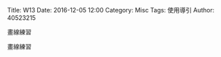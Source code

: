 Title: W13
Date: 2016-12-05 12:00
Category: Misc
Tags: 使用導引
Author: 40523215

畫線練習

<!-- PELICAN_END_SUMMARY -->

畫線練習




<!-- 導入 Brython 標準程式庫 -->

<script type="text/javascript" 
    src="https://cdn.rawgit.com/brython-dev/brython/master/www/src/brython_dist.js">
</script>

<!-- 啟動 Brython -->

<script>
window.onload=function(){
brython(1);
}
</script>

<!-- 以下實際利用  Brython 畫圖 -->

<canvas id="chord1" width="600" height="1000"></canvas>

<script type="text/python3">
from browser import document as doc
import math
# 準備繪圖畫布
canvas = doc["chord1"]
ctx = canvas.getContext("2d")

'''
# 改用 background 函式繪圖
# 水平線
for i in range(5):
    ctx.beginPath()
# 設定線的寬度為 1 個單位
    if i == 0:
        ctx.lineWidth = 7
    else:
        ctx.lineWidth = 1
    ctx.moveTo(99, 100+i*30)
    ctx.lineTo(201, 100+i*30)
    # 設定顏色為藍色, 也可以使用 "rgb(0, 0, 255)" 字串設定顏色值
    ctx.strokeStyle = "blue"
    ctx.stroke()
    ctx.closePath()

# 垂直線
for i in range(6):
    ctx.beginPath()
# 設定線的寬度為 1 個單位
    ctx.lineWidth = 1
    ctx.moveTo(100+i*20, 100)
    ctx.lineTo(100+i*20, 220)
    # 設定顏色為藍色, 也可以使用 "rgb(0, 0, 255)" 字串設定顏色值
    ctx.strokeStyle = "blue"
    ctx.stroke()
    ctx.closePath()
'''
def canvasText(x, y, fontSize, string, sup, sub, color, ctx):
    # 標定各弦音符號, 以及把位編號
    ctx.beginPath()
    ctx.fillStyle = color
    ctx.strokeStyle = color
    #ctx.font = "20px Arial"
    ctx.font = str(fontSize)+ "px Arial"
    ctx.fillText(string, x, y)
    ctx.font = str(fontSize-8)+ "px Arial"
    if sup != "":
        ctx.fillText(sup, x+fontSize/1.6, y-fontSize/2)
    if sub != "":
        ctx.fillText(sup, x+fontSize/1.6, y)
    ctx.fill()
    ctx.stroke()
    ctx.closePath()

# 設法利用運算印出吉他各把位的音名
def doreme(x, y, fontSize, order, ctx):
    # EADGBE (guitar string)
    # FgGaAbBCdDeE (C=Do, D=Re, E=Mi)
    #簡譜 1 2 3 4 5 6 7 
    #音名 C D E F G A B 
    #唱名 Do Re Mi Fa Sol La Ti 

    # 讓音名數列可以每 12 音名後, 升高 key 後從頭開始
    if order > 12:
        order = order % 12

    if order == 1:
        canvasText(x, y, fontSize, "A", "", "", "black", ctx)
    elif order ==2:
        canvasText(x, y, fontSize, "B", "b", "", "red", ctx)
    elif order == 3:
        canvasText(x, y, fontSize, "B", "", "", "black", ctx)
    elif order == 4:
        canvasText(x, y, fontSize, "C", "", "", "black", ctx)
    elif order == 5:
        canvasText(x, y, fontSize, "D", "b", "", "red", ctx)
    elif order == 6:
        canvasText(x, y, fontSize, "D", "", "", "black", ctx)
    elif order == 7:
        canvasText(x, y, fontSize, "E", "b", "", "red", ctx)
    elif order == 8:
        canvasText(x, y, fontSize, "E", "", "", "black", ctx)
    elif order == 9:
        canvasText(x, y, fontSize, "F", "", "", "black", ctx)
    elif order == 10:
        canvasText(x, y, fontSize, "G", "b", "", "red", ctx)
    elif order == 11:
        canvasText(x, y, fontSize, "G", "", "", "black", ctx)
    elif order == 12:
        canvasText(x, y, fontSize, "A", "b", "", "red", ctx)
    else:
        canvasText(x, y, fontSize, "A", "b", "", "red", ctx)

def background(x, y, xinc, yinc, xnum, ynum, ctx):
    # 水平線
    for i in range(ynum+1):
        ctx.beginPath()
    # 設定線的寬度為 1 個單位
        if i == 0:
            ctx.lineWidth = 7
        else:
            ctx.lineWidth = 1
        ctx.moveTo(x-1, y+i*yinc)
        ctx.lineTo(x+xnum*xinc+1, y+i*yinc)
        # 設定顏色為藍色, 也可以使用 "rgb(0, 0, 255)" 字串設定顏色值
        ctx.strokeStyle = "blue"
        ctx.stroke()
        ctx.closePath()

    # 垂直線
    for i in range(xnum+1):
        ctx.beginPath()
    # 設定線的寬度為 1 個單位
        ctx.lineWidth = 1
        ctx.moveTo(x+i*xinc, y)
        ctx.lineTo(x+i*xinc, y+ynum*yinc)
        # 設定顏色為藍色, 也可以使用 "rgb(0, 0, 255)" 字串設定顏色值
        ctx.strokeStyle = "blue"
        ctx.stroke()
        ctx.closePath()
    # 標定各弦音符號, 以及把位編號
    ctx.beginPath()
    ctx.fillStyle = 'black'
    ctx.strokeStyle = "black"
    ctx.font = "20px Arial"
    sixString = ["E", "A", "D", "G", "B", "E"]
    stringNum = 0
    for i in sixString:
        ctx.fillText(i, x-7+stringNum*xinc, y-10)
        stringNum = stringNum + 1
    num = 1
    for j in range(1,20,1):
        ctx.fillText(j,50,95+num*yinc)
        num = num + 1
        
    ctx.fill()
    ctx.stroke()
    ctx.closePath()
    # EADGBE (guitar string)
    # FgGaAbBCdDeE (C=Do, D=Re, E=Mi)
 
    ####################################
    # 以下利用數列運算, 從已知第1把位的音名分別推算各把位的音名
    # 吉他初始音名次序 816(11)38
    ####################################
    firstBar = [8, 1, 6, 11, 3, 8]
    # j 為往下增量
    for j in range(19):
        # k 為 往右把位初始值
        fontSize = 15 
        for k in range(6):
            bx = x + (k)*w - fontSize/3
            by = y + (j)*h+h/2 + fontSize/2
            order = firstBar[k] + j + 1
            doreme(bx, by, fontSize, order, ctx)



# 一開始 x, y 為圓球圓心, 但是為了配合和弦繪圖
# 將 x, y 改為和弦的左上角座標 x, y
# 配合 w, h, wcoord, hcoord 進行運算得到圓的圓心座標 bx, by
#def ball(x, y, w, h , wcoord, hcoord, r, color, ctx):
def ball(x, y, w, h , wcoord, hcoord, color, ctx):
    bx = x + (wcoord-1)*w
    by = y + (hcoord-1)*h+h/2
    if w < h:
        r2 = w/2 -2
    else:
        r2 = h/2 -2
    ctx.beginPath()
    #ctx.fillStyle = 'black'
    ctx.fillStyle = color
    #ctx.strokeStyle = "black"
    ctx.strokeStyle = color
    #ctx.arc(50, 80, 9, 0, 2*math.pi, False)
    ctx.arc(bx, by, r2, 0, 2*math.pi, False)
    # 為了疊上各把位的音名, 暫時不填色
    #ctx.fill()
    ctx.stroke()
    ctx.closePath()

x = 300
y = 200
w = 20
h = 30
# 將前面的水平線與垂直線繪圖改用 background 繪圖
background(100, 100, w, h, 5, 19, ctx)
#background(x, y, w, h, 5, 4, ctx)
#background(100, 300, 10, 10, 5, 4, ctx)
#background(300, 100, 10, 10, 5, 12, ctx)
# 配合  300, 300 的和絃背景, w=30, h=30, (1,1) 位置放入圓
#for i in range( 6):
   # for j in range(3):
      #  ball(x, y, w, h, i+1, j+1, 'black', ctx)
#ball(x, y, w, h, 1, 4, 'red', ctx)
#ball(300, 300, 30, 20, 1, 1, 9, 'black', ctx)
</script>